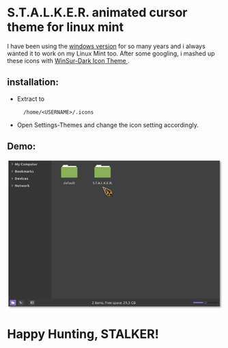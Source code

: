 # S.T.A.L.K.E.R. animated cursor theme for linux mint
I have been using the [windows version](https://gamebanana.com/tools/1522 "Stalker windows icon page") for so many years and i always wanted it to work on my Linux Mint too. After some googling, i mashed up these icons with [WinSur-Dark Icon Theme ](https://github.com/yeyushengfan258/WinSur-dark-cursors "WinSur-Dark Icon Theme page").

## installation:
 * Extract to 
    ```
      /home/<USERNAME>/.icons
    ```
* Open Settings-Themes and change the icon setting accordingly.

## Demo:

![Demo Image](https://raw.githubusercontent.com/Kambaa/stalker-linux-animated-cursor-theme/main/Screenshot%20from%202020-10-16%2000-58-59.png "Demo")

# Happy Hunting, STALKER!
